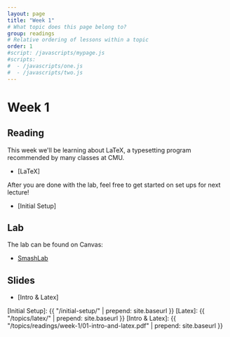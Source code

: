 ```yaml
---
layout: page
title: "Week 1"
# What topic does this page belong to?
group: readings
# Relative ordering of lessons within a topic
order: 1
#script: /javascripts/mypage.js
#scripts:
#  - /javascripts/one.js
#  - /javascripts/two.js
---
```


# Week 1

## Reading

This week we'll be learning about LaTeX, a typesetting program recommended by
many classes at CMU. 

- [LaTeX]

After you are done with the lab, feel free to get started on set ups for next lecture!

- [Initial Setup]

## Lab

The lab can be found on Canvas:

- [SmashLab](https://canvas.cmu.edu/courses/24860/files)

## Slides

- [Intro & Latex]

[Initial Setup]: {{ "/initial-setup/" | prepend: site.baseurl }}
[Latex]: {{ "/topics/latex/"   | prepend: site.baseurl }}
[Intro & Latex]: {{ "/topics/readings/week-1/01-intro-and-latex.pdf" | prepend: site.baseurl }}
